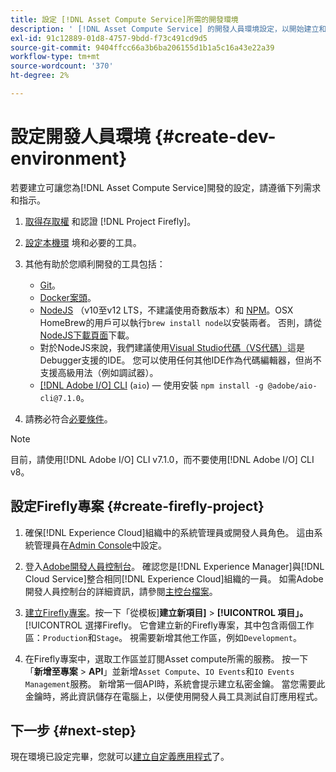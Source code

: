 ```yaml
---
title: 設定 [!DNL Asset Compute Service]所需的開發環境
description: ' [!DNL Asset Compute Service] 的開發人員環境設定，以開始建立和測試自訂程式碼。'
exl-id: 91c12889-01d8-4757-9bdd-f73c491cd9d5
source-git-commit: 9404ffcc66a3b6ba206155d1b1a5c16a43e22a39
workflow-type: tm+mt
source-wordcount: '370'
ht-degree: 2%

---
```


# 設定開發人員環境 {#create-dev-environment}

若要建立可讓您為[!DNL Asset Compute Service]開發的設定，請遵循下列需求和指示。

1. [取得存取權](https://www.adobe.io/project-firefly/docs/getting_started/#acquire-access-and-credentials) 和認證 [!DNL Project Firefly]。

1. [設定本機環](https://www.adobe.io/project-firefly/docs/getting_started/#local-environment-set-up) 境和必要的工具。

1. 其他有助於您順利開發的工具包括：

   * [Git](https://git-scm.com/)。
   * [Docker案頭](https://www.docker.com/get-started)。
   * [NodeJS](https://nodejs.org) （v10至v12 LTS，不建議使用奇數版本）和 [NPM](https://www.npmjs.com)。OSX HomeBrew的用戶可以執行`brew install node`以安裝兩者。 否則，請從[NodeJS下載頁面](https://nodejs.org/en/)下載。
   * 對於NodeJS來說，我們建議使用[Visual Studio代碼（VS代碼）](https://code.visualstudio.com)這是Debugger支援的IDE。 您可以使用任何其他IDE作為代碼編輯器，但尚不支援高級用法（例如調試器）。
   * [[!DNL Adobe I/O] CLI](https://github.com/adobe/aio-cli) (`aio`) — 使用安裝 `npm install -g @adobe/aio-cli@7.1.0`。

1. 請務必符合[必要條件](/help/understand-extensibility.md#prerequisites-and-provisioning)。

>[!NOTE]
>
>目前，請使用[!DNL Adobe I/O] CLI v7.1.0，而不要使用[!DNL Adobe I/O] CLI v8。

## 設定Firefly專案 {#create-firefly-project}

1. 確保[!DNL Experience Cloud]組織中的系統管理員或開發人員角色。 這由系統管理員在[Admin Console](https://adminconsole.adobe.com/overview)中設定。

1. 登入[Adobe開發人員控制台](https://console.adobe.io/)。 確認您是[!DNL Experience Manager]與[!DNL Cloud Service]整合相同[!DNL Experience Cloud]組織的一員。 如需Adobe開發人員控制台的詳細資訊，請參閱[主控台檔案](https://www.adobe.io/apis/experienceplatform/console/docs.html)。

1. [建立Firefly專案](https://www.adobe.io/apis/experienceplatform/project-firefly/docs.html#!AdobeDocs/project-firefly/master/getting_started/first_app.md)。按一下「從模板&#x200B;]**建立新項目]** > **[!UICONTROL 項目」。**[!UICONTROL &#x200B;選擇Firefly。 它會建立新的Firefly專案，其中包含兩個工作區：`Production`和`Stage`。 視需要新增其他工作區，例如`Development`。

1. 在Firefly專案中，選取工作區並訂閱Asset compute所需的服務。 按一下「**新增至專案** > **API**」並新增`Asset Compute`、`IO Events`和`IO Events Management`服務。 新增第一個API時，系統會提示建立私密金鑰。 當您需要此金鑰時，將此資訊儲存在電腦上，以便使用開發人員工具測試自訂應用程式。

## 下一步 {#next-step}

現在環境已設定完畢，您就可以[建立自定義應用程式](develop-custom-application.md)了。

<!-- More ideas:
 
* Any steps in the beginning that lead to gotchas later should be called out for caution? For example,
  * don't change some defaults initially
  * know risks when deviating from standard path
  * naming conventions to follow
  * Retrieve and format credentials (YAML file details)

TBD: When aio-cli v8 bugs are resolved, update the AIO CLI install command to remove v7.x reference and instruct users to use the latest version. See CQDOC-18346.

-->
